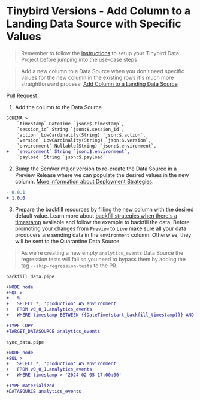 # Tinybird Versions - Add Column to a Landing Data Source with Specific Values

> Remember to follow the [instructions](../README.md) to setup your Tinybird Data Project before jumping into the use-case steps

> Add a new column to a Data Source when you don't need specific values for the new column in the existing rows it's much more straightforward process: [Add Column to a Landing Data Source](../add_nullable_column_to_landing_data_source)

[Pull Request](https://github.com/tinybirdco/use-case-examples/pull/242/files)


1. Add the column to the Data Source

```diff
SCHEMA >
    `timestamp` DateTime `json:$.timestamp`,
    `session_id` String `json:$.session_id`,
    `action` LowCardinality(String) `json:$.action`,
    `version` LowCardinality(String) `json:$.version`,
    `environment` Nullable(String) `json:$.environment`,
+   `environment` String `json:$.environment`,
    `payload` String `json:$.payload`
```

2. Bump the SemVer major version to re-create the Data Source in a Preview Release where we can populate the desired values in the new column. [More information about Deployment Strategies]().
   
```diff
- 0.0.1
+ 1.0.0
```

3. Prepare the backfill resources by filling the new column with the desired default value. Learn more about [backfill strategies when there's a timestamp](https://versions.tinybird.co/docs/version-control/backfill-strategies.html#scenario-3-streaming-ingestion-with-incremental-timestamp-column) available and follow the example to backfill the data. 
Before promoting your changes from `Preview` to `Live` make sure all your data producers are sending data in the `environment` column. Otherwise, they will be sent to the Quarantine Data Source.

> As we're creating a new empty `analytics_events` Data Source the regression tests will fail so you need to bypass them by adding the tag `--skip-regression-tests` to the PR.

`backfill_data.pipe`

```diff
+NODE node
+SQL >
+   %
+   SELECT *, 'production' AS environment
+   FROM v0_0_1.analytics_events
+   WHERE timestamp BETWEEN {{DateTime(start_backfill_timestamp)}} AND {{DateTime(end_backfill_timestamp)}}

+TYPE COPY
+TARGET_DATASOURCE analytics_events
```

`sync_data.pipe`

```diff
+NODE node
+SQL >
+   SELECT *, 'production' AS environment
+   FROM v0_0_1.analytics_events
+   WHERE timestamp > '2024-02-05 17:00:00'

+TYPE materialized
+DATASOURCE analytics_events
```








